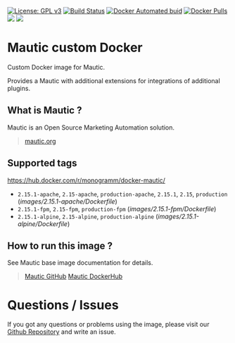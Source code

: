 
[uri_license]: http://www.gnu.org/licenses/gpl.html
[uri_license_image]: https://img.shields.io/badge/License-GPL%20v3-blue.svg

[![License: GPL v3][uri_license_image]][uri_license]
[![Build Status](https://travis-ci.org/Monogramm/docker-mautic.svg)](https://travis-ci.org/Monogramm/docker-mautic)
[![Docker Automated buid](https://img.shields.io/docker/cloud/build/monogramm/docker-mautic.svg)](https://hub.docker.com/r/monogramm/docker-mautic/)
[![Docker Pulls](https://img.shields.io/docker/pulls/monogramm/docker-mautic.svg)](https://hub.docker.com/r/monogramm/docker-mautic/)
[![](https://images.microbadger.com/badges/version/monogramm/docker-mautic.svg)](https://microbadger.com/images/monogramm/docker-mautic)
[![](https://images.microbadger.com/badges/image/monogramm/docker-mautic.svg)](https://microbadger.com/images/monogramm/docker-mautic)

# Mautic custom Docker

Custom Docker image for Mautic.

Provides a Mautic with additional extensions for integrations of additional plugins.

## What is Mautic ?

Mautic is an Open Source Marketing Automation solution.

> [mautic.org](https://mautic.org/)

## Supported tags

https://hub.docker.com/r/monogramm/docker-mautic/

-	`2.15.1-apache`, `2.15-apache`, `production-apache`, `2.15.1`, `2.15`, `production` (*images/2.15.1-apache/Dockerfile*)
-	`2.15.1-fpm`, `2.15-fpm`, `production-fpm` (*images/2.15.1-fpm/Dockerfile*)
-	`2.15.1-alpine`, `2.15-alpine`, `production-alpine` (*images/2.15.1-alpine/Dockerfile*)

## How to run this image ?

See Mautic base image documentation for details.

> [Mautic GitHub](https://github.com/Monogramm/docker-mautic-base)
> [Mautic DockerHub](https://hub.docker.com/r/monogramm/docker-mautic-base/)

# Questions / Issues
If you got any questions or problems using the image, please visit our [Github Repository](https://github.com/Monogramm/docker-mautic) and write an issue.
